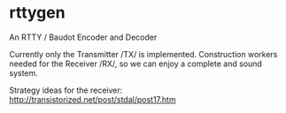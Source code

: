 rttygen
======

An RTTY / Baudot Encoder and Decoder

Currently only the Transmitter /TX/ is implemented. Construction workers needed for the Receiver /RX/, so we can enjoy a complete and sound system.

Strategy ideas for the receiver: http://transistorized.net/post/stdal/post17.htm
